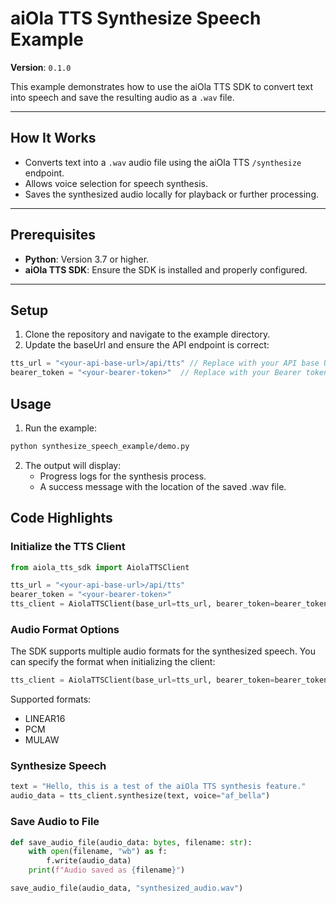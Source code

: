 # aiOla TTS Synthesize Speech Example

**Version**: `0.1.0`

This example demonstrates how to use the aiOla TTS SDK to convert text into speech and save the resulting audio as a `.wav` file.

---

## How It Works

- Converts text into a `.wav` audio file using the aiOla TTS `/synthesize` endpoint.
- Allows voice selection for speech synthesis.
- Saves the synthesized audio locally for playback or further processing.

---

## Prerequisites

- **Python**: Version 3.7 or higher.
- **aiOla TTS SDK**: Ensure the SDK is installed and properly configured.

---

## Setup

1.	Clone the repository and navigate to the example directory.
2.	Update the baseUrl and ensure the API endpoint is correct:
   ```javascript
   tts_url = "<your-api-base-url>/api/tts" // Replace with your API base URL
   bearer_token = "<your-bearer-token>"  // Replace with your Bearer token
   ```

## Usage

1.	Run the example:
   ```bash
   python synthesize_speech_example/demo.py
   ```
2. The output will display:
	- Progress logs for the synthesis process.
	- A success message with the location of the saved .wav file.

## Code Highlights

### Initialize the TTS Client

```python
from aiola_tts_sdk import AiolaTTSClient

tts_url = "<your-api-base-url>/api/tts"
bearer_token = "<your-bearer-token>"
tts_client = AiolaTTSClient(base_url=tts_url, bearer_token=bearer_token)

```

### Audio Format Options

The SDK supports multiple audio formats for the synthesized speech. You can specify the format when initializing the client:

```python
tts_client = AiolaTTSClient(base_url=tts_url, bearer_token=bearer_token, audio_format="LINEAR16")
```

Supported formats:
- LINEAR16
- PCM
- MULAW

### Synthesize Speech
```python
text = "Hello, this is a test of the aiOla TTS synthesis feature."
audio_data = tts_client.synthesize(text, voice="af_bella")
```

### Save Audio to File
```python
def save_audio_file(audio_data: bytes, filename: str):
    with open(filename, "wb") as f:
        f.write(audio_data)
    print(f"Audio saved as {filename}")

save_audio_file(audio_data, "synthesized_audio.wav")
```
